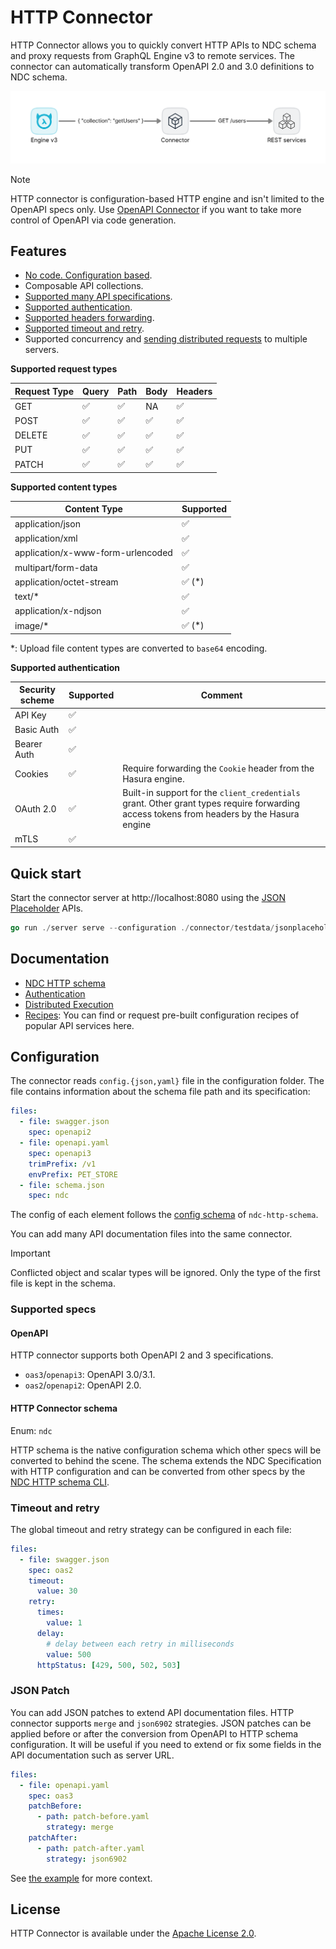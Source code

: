 # HTTP Connector

HTTP Connector allows you to quickly convert HTTP APIs to NDC schema and proxy requests from GraphQL Engine v3 to remote services.
The connector can automatically transform OpenAPI 2.0 and 3.0 definitions to NDC schema.

![HTTP connector](./assets/rest_connector.png)

> [!NOTE]
> HTTP connector is configuration-based HTTP engine and isn't limited to the OpenAPI specs only. Use [OpenAPI Connector](https://hasura.io/docs/3.0/connectors/external-apis/open-api) if you want to take more control of OpenAPI via code generation.

## Features

- [No code. Configuration based](#configuration).
- Composable API collections.
- [Supported many API specifications](#supported-specs).
- [Supported authentication](./docs/authentication.md).
- [Supported headers forwarding](./docs/authentication.md#headers-forwarding).
- [Supported timeout and retry](#timeout-and-retry).
- Supported concurrency and [sending distributed requests](./docs/distribution.md) to multiple servers.

**Supported request types**

| Request Type | Query | Path | Body | Headers |
| ------------ | ----- | ---- | ---- | ------- |
| GET          | ✅    | ✅   | NA   | ✅      |
| POST         | ✅    | ✅   | ✅   | ✅      |
| DELETE       | ✅    | ✅   | ✅   | ✅      |
| PUT          | ✅    | ✅   | ✅   | ✅      |
| PATCH        | ✅    | ✅   | ✅   | ✅      |

**Supported content types**

| Content Type                      | Supported |
| --------------------------------- | --------- |
| application/json                  | ✅        |
| application/xml                   | ✅        |
| application/x-www-form-urlencoded | ✅        |
| multipart/form-data               | ✅        |
| application/octet-stream          | ✅ (\*)   |
| text/\*                           | ✅        |
| application/x-ndjson              | ✅        |
| image/\*                          | ✅ (\*)   |

\*: Upload file content types are converted to `base64` encoding.

**Supported authentication**

| Security scheme | Supported | Comment                                                                                                                                   |
| --------------- | --------- | ----------------------------------------------------------------------------------------------------------------------------------------- |
| API Key         | ✅        |                                                                                                                                           |
| Basic Auth      | ✅        |                                                                                                                                           |
| Bearer Auth     | ✅        |                                                                                                                                           |
| Cookies         | ✅        | Require forwarding the `Cookie` header from the Hasura engine.                                                                            |
| OAuth 2.0       | ✅        | Built-in support for the `client_credentials` grant. Other grant types require forwarding access tokens from headers by the Hasura engine |
| mTLS            | ✅        |                                                                                                                                           |

## Quick start

Start the connector server at http://localhost:8080 using the [JSON Placeholder](https://jsonplaceholder.typicode.com/) APIs.

```go
go run ./server serve --configuration ./connector/testdata/jsonplaceholder
```

## Documentation

- [NDC HTTP schema](./ndc-http-schema)
- [Authentication](./docs/authentication.md)
- [Distributed Execution](./docs/distribution.md)
- [Recipes](https://github.com/hasura/ndc-http-recipes/tree/main): You can find or request pre-built configuration recipes of popular API services here.

## Configuration

The connector reads `config.{json,yaml}` file in the configuration folder. The file contains information about the schema file path and its specification:

```yaml
files:
  - file: swagger.json
    spec: openapi2
  - file: openapi.yaml
    spec: openapi3
    trimPrefix: /v1
    envPrefix: PET_STORE
  - file: schema.json
    spec: ndc
```

The config of each element follows the [config schema](https://github.com/hasura/ndc-http/ndc-http-schema/blob/main/config.example.yaml) of `ndc-http-schema`.

You can add many API documentation files into the same connector.

> [!IMPORTANT]
> Conflicted object and scalar types will be ignored. Only the type of the first file is kept in the schema.

### Supported specs

#### OpenAPI

HTTP connector supports both OpenAPI 2 and 3 specifications.

- `oas3`/`openapi3`: OpenAPI 3.0/3.1.
- `oas2`/`openapi2`: OpenAPI 2.0.

#### HTTP Connector schema

Enum: `ndc`

HTTP schema is the native configuration schema which other specs will be converted to behind the scene. The schema extends the NDC Specification with HTTP configuration and can be converted from other specs by the [NDC HTTP schema CLI](./ndc-http-schema).

### Timeout and retry

The global timeout and retry strategy can be configured in each file:

```yaml
files:
  - file: swagger.json
    spec: oas2
    timeout:
      value: 30
    retry:
      times:
        value: 1
      delay:
        # delay between each retry in milliseconds
        value: 500
      httpStatus: [429, 500, 502, 503]
```

### JSON Patch

You can add JSON patches to extend API documentation files. HTTP connector supports `merge` and `json6902` strategies. JSON patches can be applied before or after the conversion from OpenAPI to HTTP schema configuration. It will be useful if you need to extend or fix some fields in the API documentation such as server URL.

```yaml
files:
  - file: openapi.yaml
    spec: oas3
    patchBefore:
      - path: patch-before.yaml
        strategy: merge
    patchAfter:
      - path: patch-after.yaml
        strategy: json6902
```

See [the example](./ndc-http-schema/command/testdata/patch) for more context.

## License

HTTP Connector is available under the [Apache License 2.0](./LICENSE).
